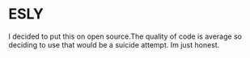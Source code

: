 # ESLY
I decided to put this on open source.The quality of code is average so deciding to use that would be a suicide attempt.
Im just honest.
